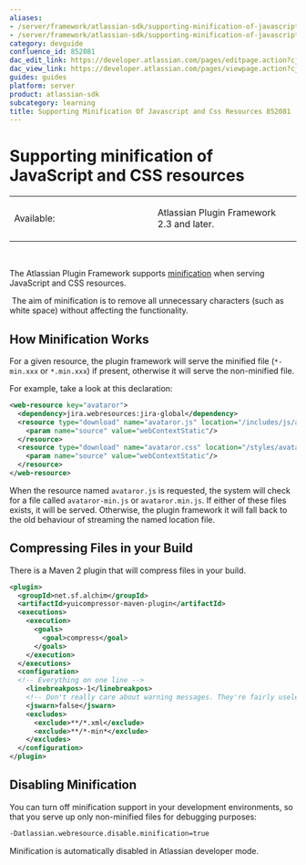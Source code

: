 ```yaml
---
aliases:
- /server/framework/atlassian-sdk/supporting-minification-of-javascript-and-css-resources-852081.html
- /server/framework/atlassian-sdk/supporting-minification-of-javascript-and-css-resources-852081.md
category: devguide
confluence_id: 852081
dac_edit_link: https://developer.atlassian.com/pages/editpage.action?cjm=wozere&pageId=852081
dac_view_link: https://developer.atlassian.com/pages/viewpage.action?cjm=wozere&pageId=852081
guides: guides
platform: server
product: atlassian-sdk
subcategory: learning
title: Supporting Minification Of Javascript and Css Resources 852081
---
```

# Supporting minification of JavaScript and CSS resources

<table>
<colgroup>
<col style="width: 50%" />
<col style="width: 50%" />
</colgroup>
<tbody>
<tr class="odd">
<td><p>Available:</p></td>
<td><p>Atlassian Plugin Framework 2.3 and later.</p></td>
</tr>
</tbody>
</table>

 

The Atlassian Plugin Framework supports <a href="http://en.wikipedia.org/wiki/Minification_%28programming%29" class="external-link">minification</a> when serving JavaScript and CSS resources.

 The aim of minification is to remove all unnecessary characters (such as white space) without affecting the functionality.

## How Minification Works

For a given resource, the plugin framework will serve the minified file (`*-min.xxx` or `*.min.xxx`) if present, otherwise it will serve the non-minified file.

For example, take a look at this declaration:

``` xml
<web-resource key="avataror">
  <dependency>jira.webresources:jira-global</dependency>
  <resource type="download" name="avataror.js" location="/includes/js/avataror.js">
    <param name="source" value="webContextStatic"/>
  </resource>
  <resource type="download" name="avataror.css" location="/styles/avataror.css">
    <param name="source" value="webContextStatic"/>
  </resource>
</web-resource>
```

When the resource named `avataror.js` is requested, the system will check for a file called `avataror-min.js` or `avataror.min.js`. If either of these files exists, it will be served. Otherwise, the plugin framework it will fall back to the old behaviour of streaming the named location file.

## Compressing Files in your Build

There is a Maven 2 plugin that will compress files in your build.

``` xml
<plugin>
  <groupId>net.sf.alchim</groupId>
  <artifactId>yuicompressor-maven-plugin</artifactId>
  <executions>
    <execution>
      <goals>
        <goal>compress</goal>
      </goals>
    </execution>
  </executions>
  <configuration>
  <!-- Everything on one line -->
    <linebreakpos>-1</linebreakpos>
    <!-- Don't really care about warning messages. They're fairly useless -->
    <jswarn>false</jswarn>
    <excludes>
      <exclude>**/*.xml</exclude>
      <exclude>**/*-min*</exclude>
    </excludes>
  </configuration>
</plugin>
```

## Disabling Minification

You can turn off minification support in your development environments, so that you serve up only non-minified files for debugging purposes:

``` bash
-Datlassian.webresource.disable.minification=true
```

Minification is automatically disabled in Atlassian developer mode.





































































































































































































































































































